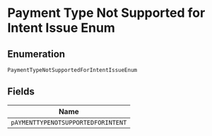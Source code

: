 
# Payment Type Not Supported for Intent Issue Enum

## Enumeration

`PaymentTypeNotSupportedForIntentIssueEnum`

## Fields

| Name |
|  --- |
| `pAYMENTTYPENOTSUPPORTEDFORINTENT` |

